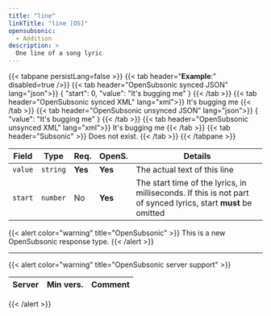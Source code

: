 ```yaml
---
title: "line"
linkTitle: "line [OS]"
opensubsonic:
  - Addition
description: >
  One line of a song lyric
---
```


{{< tabpane persistLang=false >}}
{{< tab header="**Example**:" disabled=true />}}
{{< tab header="OpenSubsonic synced JSON" lang="json">}}
{
  "start": 0,
  "value": "It's bugging me"
}
{{< /tab >}}
{{< tab header="OpenSubsonic synced XML" lang="xml">}}
<line start="0">It's bugging me</line>
{{< /tab >}}
{{< tab header="OpenSubsonic unsynced JSON" lang="json">}}
{
  "value": "It's bugging me"
}
{{< /tab >}}
{{< tab header="OpenSubsonic unsynced XML" lang="xml">}}
<line start="0">It's bugging me</line>
{{< /tab >}}
{{< tab header="Subsonic"  >}}
Does not exist.
{{< /tab >}}
{{< /tabpane >}}

| Field   | Type     | Req.    | OpenS.  | Details                                                                                                        |
| ------- | -------- | ------- | ------- | -------------------------------------------------------------------------------------------------------------- |
| `value` | `string` | **Yes** | **Yes** | The actual text of this line                                                                                   |
| `start` | `number` | No      | **Yes** | The start time of the lyrics, in milliseconds. If this is not part of synced lyrics, start **must** be omitted |

{{< alert color="warning" title="OpenSubsonic" >}}
This is a new OpenSubsonic response type.
{{< /alert >}}

---

{{< alert color="warning" title="OpenSubsonic server support" >}}

| Server | Min vers. | Comment |
| ------ | --------- | ------- |

{{< /alert >}}
